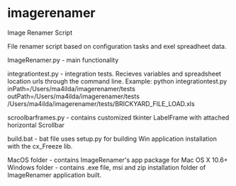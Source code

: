 imagerenamer
============

Image Renamer Script

File renamer script based on configuration tasks and exel spreadheet data.

ImageRenamer.py - main functionality

integrationtest.py - integration tests. Recieves variables and spreadsheet location urls through the command line. 
Example:
python integrationtest.py 
inPath=/Users/ma4ilda/imagerenamer/tests 
outPath=/Users/ma4ilda/imagerenamer/tests 
/Users/ma4ilda/imagerenamer/tests/BRICKYARD_FILE_LOAD.xls

scroolbarframes.py - contains customized tkinter LabelFrame with attached horizontal Scrollbar

build.bat - bat file uses setup.py for building Win application installation with the cx_Freeze lib.

MacOS folder - contains ImageRenamer's app package for Mac OS X 10.6+
Windows folder - contains .exe file, msi and zip installation folder of ImageRenamer application built.
